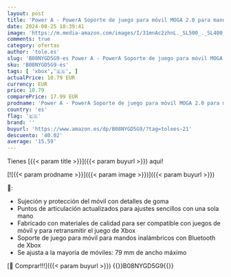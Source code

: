 ```yaml
---
layout: post
title: 'Power A - PowerA Soporte de juego para móvil MOGA 2.0 para mandos inalámbricos de Xbox'
date: 2024-08-25 18:39:41
image: 'https://m.media-amazon.com/images/I/31mnAc2zhnL._SL500_._SL400_.jpg'
comments: true
category: ofertas
author: 'tole.es'
slug: 'B08NYGD5G9-es Power A - PowerA Soporte de juego para móvil MOGA 2.0 para...'
sku: 'B08NYGD5G9-es'
tags: [ 'xbox','🇪🇸', ]
actualPrice: 10.79 EUR
currency: EUR
price: 10.79
comparePrice: 17.99 EUR
prodname: 'Power A - PowerA Soporte de juego para móvil MOGA 2.0 para mandos inalámbricos de Xbox'
country: 'es'
flag: '🇪🇸'
brand: ''
buyurl: 'https://www.amazon.es/dp/B08NYGD5G9/?tag=tolees-21'
descuento: '40.02'
average: '15.59'
---
```


Tienes [{{< param title >}}]({{< param buyurl >}}) aqui!

[![{{< param prodname >}}]({{< param image >}})]({{< param buyurl >}})

🔎:

- Sujeción y protección del móvil con detalles de goma
- Puntos de articulación actualizados para ajustes sencillos con una sola mano
- Fabricado con materiales de calidad para ser compatible con juegos de móvil y para retransmitir el juego de Xbox
- Soporte de juego para móvil para mandos inalámbricos con Bluetooth de Xbox
- Se ajusta a la mayoría de móviles: 79 mm de ancho máximo

[🛒 Comprar!!!]({{< param buyurl >}})
{{<world>}}B08NYGD5G9{{</world>}}
